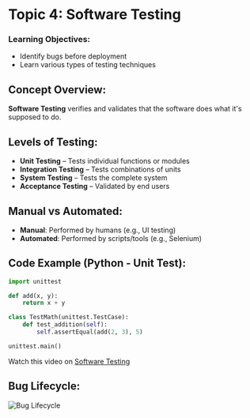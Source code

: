 # Topic 4: Software Testing

### Learning Objectives:
* Identify bugs before deployment  
* Learn various types of testing techniques  

## Concept Overview:
**Software Testing** verifies and validates that the software does what it's supposed to do.

## Levels of Testing:
* **Unit Testing** – Tests individual functions or modules  
* **Integration Testing** – Tests combinations of units  
* **System Testing** – Tests the complete system  
* **Acceptance Testing** – Validated by end users  

## Manual vs Automated:
* **Manual**: Performed by humans (e.g., UI testing)  
* **Automated**: Performed by scripts/tools (e.g., Selenium)  

## Code Example (Python - Unit Test):
```python
import unittest

def add(x, y):
    return x + y

class TestMath(unittest.TestCase):
    def test_addition(self):
        self.assertEqual(add(2, 3), 5)

unittest.main()
```

Watch this video on [Software Testing](https://youtu.be/cDQ34z0oqnQ?si=ygcoUblAxySWdus7)

## Bug Lifecycle:
![Bug Lifecycle](/course-markdowns/SoftwareEngineering/images/bug_lifecycle.png)